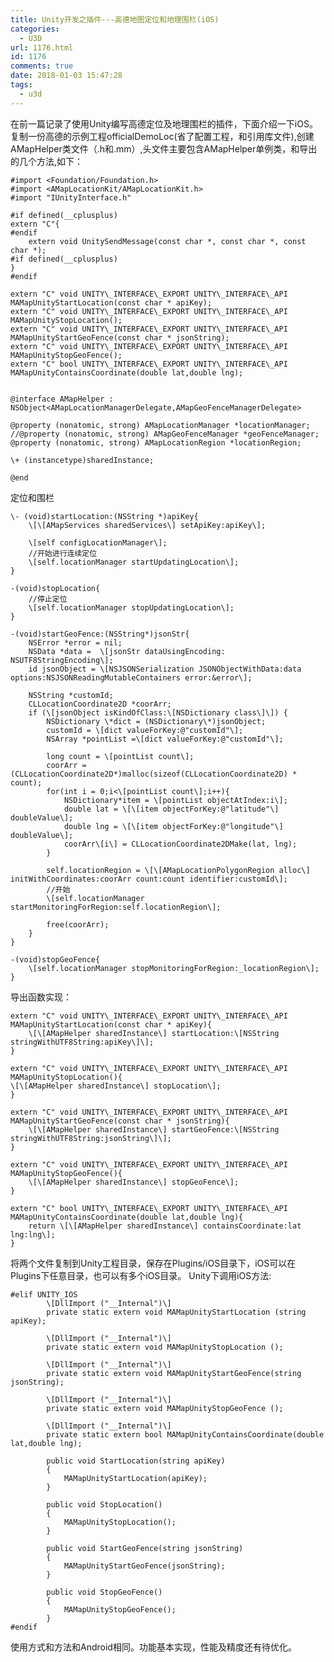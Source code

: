 ```yaml
---
title: Unity开发之插件---高德地图定位和地理围栏(iOS)
categories:
  - U3D
url: 1176.html
id: 1176
comments: true
date: 2018-01-03 15:47:28
tags:
  - u3d
---
```


在前一篇记录了使用Unity编写高德定位及地理围栏的插件，下面介绍一下iOS。 复制一份高德的示例工程officialDemoLoc(省了配置工程，和引用库文件),创建AMapHelper类文件（.h和.mm）,头文件主要包含AMapHelper单例类，和导出的几个方法,如下：
    
    #import <Foundation/Foundation.h>
    #import <AMapLocationKit/AMapLocationKit.h>
    #import "IUnityInterface.h"
    
    #if defined(__cplusplus)
    extern "C"{
    #endif
        extern void UnitySendMessage(const char *, const char *, const char *);
    #if defined(__cplusplus)
    }
    #endif
    
    extern "C" void	UNITY\_INTERFACE\_EXPORT UNITY\_INTERFACE\_API MAMapUnityStartLocation(const char * apiKey);
    extern "C" void	UNITY\_INTERFACE\_EXPORT UNITY\_INTERFACE\_API MAMapUnityStopLocation();
    extern "C" void	UNITY\_INTERFACE\_EXPORT UNITY\_INTERFACE\_API MAMapUnityStartGeoFence(const char * jsonString);
    extern "C" void	UNITY\_INTERFACE\_EXPORT UNITY\_INTERFACE\_API MAMapUnityStopGeoFence();
    extern "C" bool	UNITY\_INTERFACE\_EXPORT UNITY\_INTERFACE\_API MAMapUnityContainsCoordinate(double lat,double lng);
    
    
    @interface AMapHelper : NSObject<AMapLocationManagerDelegate,AMapGeoFenceManagerDelegate>
    
    @property (nonatomic, strong) AMapLocationManager *locationManager;
    //@property (nonatomic, strong) AMapGeoFenceManager *geoFenceManager;
    @property (nonatomic, strong) AMapLocationRegion *locationRegion;
    
    \+ (instancetype)sharedInstance;
    
    @end

定位和围栏

    \- (void)startLocation:(NSString *)apiKey{
        \[\[AMapServices sharedServices\] setApiKey:apiKey\];
    
        \[self configLocationManager\];
        //开始进行连续定位
        \[self.locationManager startUpdatingLocation\];
    }
    
    -(void)stopLocation{
        //停止定位
        \[self.locationManager stopUpdatingLocation\];
    }
    
    -(void)startGeoFence:(NSString*)jsonStr{
        NSError *error = nil;
        NSData *data =  \[jsonStr dataUsingEncoding: NSUTF8StringEncoding\];
        id jsonObject = \[NSJSONSerialization JSONObjectWithData:data options:NSJSONReadingMutableContainers error:&error\];
        
        NSString *customId;
        CLLocationCoordinate2D *coorArr;
        if (\[jsonObject isKindOfClass:\[NSDictionary class\]\]) {
            NSDictionary \*dict = (NSDictionary\*)jsonObject;
            customId = \[dict valueForKey:@"customId"\];
            NSArray *pointList =\[dict valueForKey:@"customId"\];
            
            long count = \[pointList count\];
            coorArr = (CLLocationCoordinate2D*)malloc(sizeof(CLLocationCoordinate2D) * count);
            for(int i = 0;i<\[pointList count\];i++){
                NSDictionary*item = \[pointList objectAtIndex:i\];
                double lat = \[\[item objectForKey:@"latitude"\] doubleValue\];
                double lng = \[\[item objectForKey:@"longitude"\] doubleValue\];
                coorArr\[i\] = CLLocationCoordinate2DMake(lat, lng);
            }
            
            self.locationRegion = \[\[AMapLocationPolygonRegion alloc\] initWithCoordinates:coorArr count:count identifier:customId\];
            //开始
            \[self.locationManager startMonitoringForRegion:self.locationRegion\];
            
            free(coorArr);
        }
    }
    
    -(void)stopGeoFence{
        \[self.locationManager stopMonitoringForRegion:_locationRegion\];
    }

导出函数实现：
    
    extern "C" void	UNITY\_INTERFACE\_EXPORT UNITY\_INTERFACE\_API MAMapUnityStartLocation(const char * apiKey){
        \[\[AMapHelper sharedInstance\] startLocation:\[NSString stringWithUTF8String:apiKey\]\];
    }
    
    extern "C" void	UNITY\_INTERFACE\_EXPORT UNITY\_INTERFACE\_API MAMapUnityStopLocation(){
    \[\[AMapHelper sharedInstance\] stopLocation\];
    }
    
    extern "C" void	UNITY\_INTERFACE\_EXPORT UNITY\_INTERFACE\_API MAMapUnityStartGeoFence(const char * jsonString){
        \[\[AMapHelper sharedInstance\] startGeoFence:\[NSString stringWithUTF8String:jsonString\]\];
    }
    
    extern "C" void	UNITY\_INTERFACE\_EXPORT UNITY\_INTERFACE\_API MAMapUnityStopGeoFence(){
        \[\[AMapHelper sharedInstance\] stopGeoFence\];
    }
    
    extern "C" bool	UNITY\_INTERFACE\_EXPORT UNITY\_INTERFACE\_API MAMapUnityContainsCoordinate(double lat,double lng){
        return \[\[AMapHelper sharedInstance\] containsCoordinate:lat lng:lng\];
    }

将两个文件复制到Unity工程目录，保存在Plugins/iOS目录下，iOS可以在Plugins下任意目录，也可以有多个iOS目录。 Unity下调用iOS方法:
    
    #elif UNITY_IOS
            \[DllImport ("__Internal")\]
            private static extern void MAMapUnityStartLocation (string apiKey);
    
            \[DllImport ("__Internal")\]
            private static extern void MAMapUnityStopLocation ();
    
            \[DllImport ("__Internal")\]
            private static extern void MAMapUnityStartGeoFence(string jsonString);
    
            \[DllImport ("__Internal")\]
            private static extern void MAMapUnityStopGeoFence ();
    
            \[DllImport ("__Internal")\]
            private static extern bool MAMapUnityContainsCoordinate(double lat,double lng);
    
            public void StartLocation(string apiKey)
            {
                MAMapUnityStartLocation(apiKey);
            }
    
            public void StopLocation()
            {
                MAMapUnityStopLocation();
            }
    
            public void StartGeoFence(string jsonString)
            {
                MAMapUnityStartGeoFence(jsonString);
            }
    
            public void StopGeoFence()
            {
                MAMapUnityStopGeoFence();
            }
    #endif

使用方式和方法和Android相同。功能基本实现，性能及精度还有待优化。